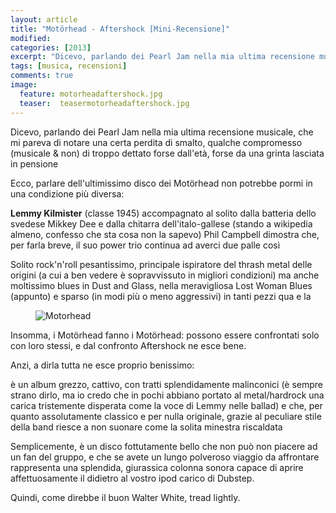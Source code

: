 ```yaml
---
layout: article
title: "Motörhead - Aftershock [Mini-Recensione]"
modified:
categories: [2013]
excerpt: "Dicevo, parlando dei Pearl Jam nella mia ultima recensione musicale, che mi pareva di notare una certa..."
tags: [musica, recensioni]
comments: true
image: 
  feature: motorheadaftershock.jpg
  teaser:  teasermotorheadaftershock.jpg
---
```


Dicevo, parlando dei Pearl Jam nella mia ultima recensione musicale, che mi pareva di notare una certa perdita di smalto, qualche compromesso (musicale & non) di troppo dettato forse dall'età, forse da una grinta lasciata in pensione 

Ecco, parlare dell'ultimissimo disco dei Motörhead non potrebbe pormi in una condizione più diversa:

**Lemmy Kilmister** (classe 1945) accompagnato al solito dalla batteria dello svedese Mikkey Dee e dalla chitarra dell'italo-gallese (stando a wikipedia almeno, confesso che sta cosa non la sapevo) Phil Campbell dimostra che, per farla breve, il suo power trio continua ad averci due palle così	

Solito rock'n'roll pesantissimo, principale ispiratore del thrash metal delle origini (a cui a ben vedere è sopravvissuto in migliori condizioni) ma anche moltissimo blues in Dust and Glass, nella meravigliosa Lost Woman Blues (appunto) e sparso (in modi più o meno aggressivi) in tanti pezzi qua e la

<figure>
<img src="http://1.bp.blogspot.com/-l0N4MLkCmD4/Umd1CWg2yRI/AAAAAAAAFIU/rg3-mo6NA7s/s400/motorhead-band-2012-570x314.jpg" alt="Motorhead">
</figure>

Insomma, i Motörhead fanno i Motörhead: possono essere confrontati solo con loro stessi, e dal confronto Aftershock ne esce bene. 

Anzi, a dirla tutta ne esce proprio benissimo:

è un album grezzo, cattivo, con tratti splendidamente malinconici (è sempre strano dirlo, ma io credo che in pochi abbiano portato al metal/hardrock una carica tristemente disperata come la voce di Lemmy nelle ballad) e che, per quanto assolutamente classico e per nulla originale, grazie al peculiare stile della band riesce a non suonare come la solita minestra riscaldata

Semplicemente, è un disco fottutamente bello che non può non piacere ad un fan del gruppo, e che se avete un lungo polveroso viaggio da affrontare rappresenta una splendida, giurassica colonna sonora capace di aprire affettuosamente il didietro al vostro ipod carico di Dubstep.

Quindi, come direbbe il buon Walter White, tread lightly.